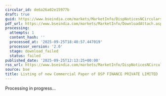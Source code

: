 ```yaml
---
circular_id: de6a26a02e15977b
draft: true
guid: https://www.bseindia.com/markets/MarketInfo/DispNoticesNCirculars.aspx?Noticeid={0852567D-D3CE-4403-B7A1-02CDEA97C4D3}&noticeno=20250925-27&dt=09/25/2025&icount=27&totcount=65&flag=0
pdf_url: https://www.bseindia.com/markets/MarketInfo/DownloadAttach.aspx?id=20250925-27&attachedId=
processing:
  attempts: 1
  content_hash: ''
  processed_at: '2025-09-25T18:40:57.447019'
  processor_version: '2.0'
  stage: download_failed
  status: failed
published_date: '2025-09-25T12:13:25+00:00'
rss_url: https://www.bseindia.com/markets/MarketInfo/DispNoticesNCirculars.aspx?Noticeid={0852567D-D3CE-4403-B7A1-02CDEA97C4D3}&noticeno=20250925-27&dt=09/25/2025&icount=27&totcount=65&flag=0
source: bse
title: Listing of new Commercial Paper of DSP FINANCE PRIVATE LIMITED
---
```


Processing in progress...